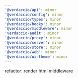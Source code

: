 ```yaml
---
'@verdaccio/api': minor
'@verdaccio/config': minor
'@verdaccio/types': minor
'@verdaccio/hooks': minor
'@verdaccio/middleware': minor
'verdaccio-audit': minor
'@verdaccio/proxy': minor
'@verdaccio/server': minor
'@verdaccio/store': minor
'@verdaccio/web': minor
'@verdaccio/ui-theme': minor
---
```


refactor: render html middleware
